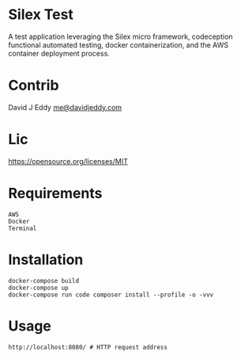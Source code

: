Silex Test
===
A test application leveraging the Silex micro framework, codeception functional automated testing,
docker containerization, and the AWS container deployment process.

Contrib
===
David J Eddy <me@davidjeddy.com>

Lic
===
https://opensource.org/licenses/MIT 

Requirements
===
    AWS
    Docker
    Terminal

Installation
===
    docker-compose build
    docker-compose up
    docker-compose run code composer install --profile -o -vvv
    
Usage
===
    http://localhost:8080/ # HTTP request address